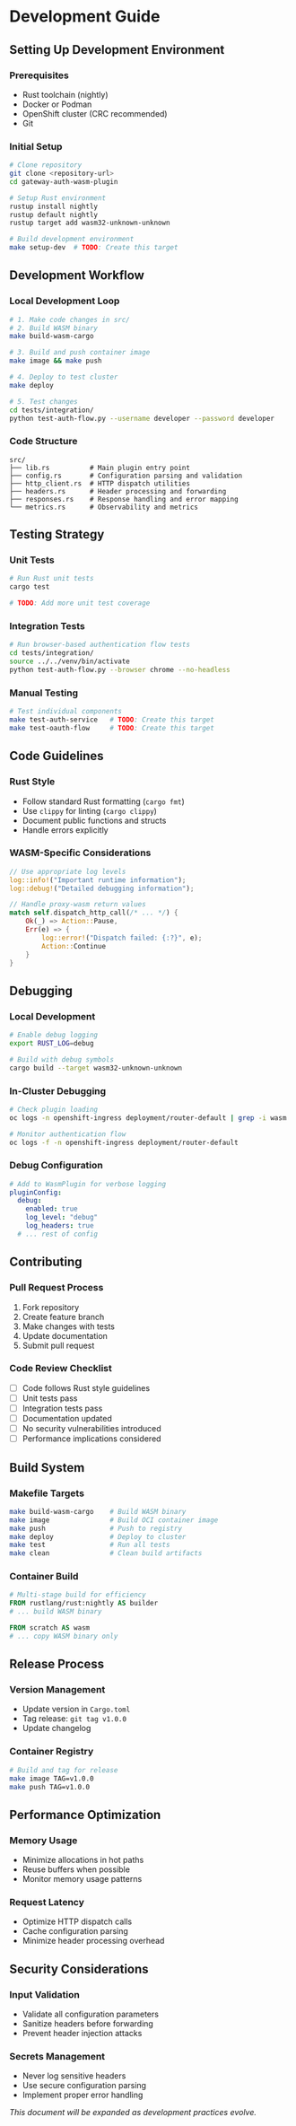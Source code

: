# Development Guide

## Setting Up Development Environment

### Prerequisites

- Rust toolchain (nightly)
- Docker or Podman  
- OpenShift cluster (CRC recommended)
- Git

### Initial Setup

```bash
# Clone repository
git clone <repository-url>
cd gateway-auth-wasm-plugin

# Setup Rust environment
rustup install nightly
rustup default nightly
rustup target add wasm32-unknown-unknown

# Build development environment
make setup-dev  # TODO: Create this target
```

## Development Workflow

### Local Development Loop

```bash
# 1. Make code changes in src/
# 2. Build WASM binary
make build-wasm-cargo

# 3. Build and push container image
make image && make push

# 4. Deploy to test cluster
make deploy

# 5. Test changes
cd tests/integration/
python test-auth-flow.py --username developer --password developer
```

### Code Structure

```
src/
├── lib.rs          # Main plugin entry point
├── config.rs       # Configuration parsing and validation
├── http_client.rs  # HTTP dispatch utilities
├── headers.rs      # Header processing and forwarding
├── responses.rs    # Response handling and error mapping
└── metrics.rs      # Observability and metrics
```

## Testing Strategy

### Unit Tests

```bash
# Run Rust unit tests
cargo test

# TODO: Add more unit test coverage
```

### Integration Tests

```bash
# Run browser-based authentication flow tests
cd tests/integration/
source ../../venv/bin/activate
python test-auth-flow.py --browser chrome --no-headless
```

### Manual Testing

```bash
# Test individual components
make test-auth-service   # TODO: Create this target  
make test-oauth-flow     # TODO: Create this target
```

## Code Guidelines

### Rust Style

- Follow standard Rust formatting (`cargo fmt`)
- Use `clippy` for linting (`cargo clippy`)
- Document public functions and structs
- Handle errors explicitly

### WASM-Specific Considerations

```rust
// Use appropriate log levels
log::info!("Important runtime information");
log::debug!("Detailed debugging information");

// Handle proxy-wasm return values
match self.dispatch_http_call(/* ... */) {
    Ok(_) => Action::Pause,
    Err(e) => {
        log::error!("Dispatch failed: {:?}", e);
        Action::Continue
    }
}
```

## Debugging

### Local Development

```bash
# Enable debug logging
export RUST_LOG=debug

# Build with debug symbols
cargo build --target wasm32-unknown-unknown
```

### In-Cluster Debugging

```bash
# Check plugin loading
oc logs -n openshift-ingress deployment/router-default | grep -i wasm

# Monitor authentication flow
oc logs -f -n openshift-ingress deployment/router-default
```

### Debug Configuration

```yaml
# Add to WasmPlugin for verbose logging
pluginConfig:
  debug:
    enabled: true
    log_level: "debug"
    log_headers: true
  # ... rest of config
```

## Contributing

### Pull Request Process

1. Fork repository
2. Create feature branch
3. Make changes with tests
4. Update documentation
5. Submit pull request

### Code Review Checklist

- [ ] Code follows Rust style guidelines
- [ ] Unit tests pass
- [ ] Integration tests pass
- [ ] Documentation updated
- [ ] No security vulnerabilities introduced
- [ ] Performance implications considered

## Build System

### Makefile Targets

```bash
make build-wasm-cargo    # Build WASM binary
make image               # Build OCI container image
make push                # Push to registry
make deploy              # Deploy to cluster
make test                # Run all tests
make clean               # Clean build artifacts
```

### Container Build

```dockerfile
# Multi-stage build for efficiency
FROM rustlang/rust:nightly AS builder
# ... build WASM binary

FROM scratch AS wasm
# ... copy WASM binary only
```

## Release Process

### Version Management

- Update version in `Cargo.toml`
- Tag release: `git tag v1.0.0`
- Update changelog

### Container Registry

```bash
# Build and tag for release
make image TAG=v1.0.0
make push TAG=v1.0.0
```

## Performance Optimization

### Memory Usage

- Minimize allocations in hot paths
- Reuse buffers when possible
- Monitor memory usage patterns

### Request Latency

- Optimize HTTP dispatch calls
- Cache configuration parsing
- Minimize header processing overhead

## Security Considerations

### Input Validation

- Validate all configuration parameters
- Sanitize headers before forwarding
- Prevent header injection attacks

### Secrets Management

- Never log sensitive headers
- Use secure configuration parsing
- Implement proper error handling

*This document will be expanded as development practices evolve.*
